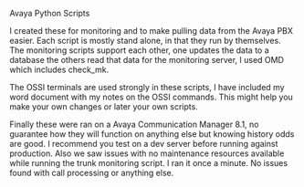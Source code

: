 Avaya Python Scripts

I created these for monitoring and to make pulling data from the Avaya PBX easier.  Each script is mostly stand alone, in that they run by themselves.  The monitoring scripts support each other, one updates the data to a database the others read that data for the monitoring server, I used OMD which includes check_mk.

The OSSI terminals are used strongly in these scripts, I have included my word document with my notes on the OSSI commands.  This might help you make your own changes or later your own scripts.

Finally these were ran on a Avaya Communication Manager 8.1, no guarantee how they will function on anything else but knowing history odds are good.  I recommend you test on a dev server before running against production.  Also we saw issues with no maintenance resources available while running the trunk monitoring script.  I ran it once a minute.  No issues found with call processing or anything else.
